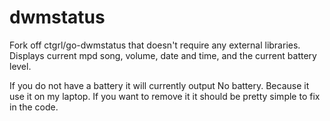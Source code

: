 dwmstatus
============

Fork off ctgrl/go-dwmstatus that doesn't require any external libraries.
Displays current mpd song, volume, date and time, and the current battery level.

If you do not have a battery it will currently output No battery. Because it use it on my laptop. If you want to remove it it should be pretty simple to fix in the code.
